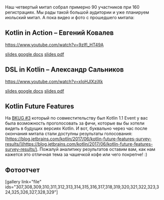 Наш четвертый митап собрал примерно 90 участников при 160 регистрациях. Мы рады такой большой аудитории и уже планируем июльский митап. А пока видео и фото с прошедшего митапа:

## Kotlin in Action – Евгений Ковалев

https://www.youtube.com/watch?v=9zIfl_HT49A

[slides google docs](https://docs.google.com/presentation/d/16UX7LY5hx0odMm2gvcm3LnjAWJbchTgysYsLMhXgkis/edit)
[slides pdf](https://bkug.by/wp-content/uploads/2017/06/Kotlin-in-action-BKUG.pdf)

## DSL in Kotlin – Александр Сальников

https://www.youtube.com/watch?v=xIoHJlXziXk

[slides google docs](https://docs.google.com/presentation/d/1X2QAGV_xjcEWgQkABcu-_IztR6OO48s-fJs37Hv2Cso/edit)
[slides pdf](https://bkug.by/wp-content/uploads/2017/06/DSL-BKUG.pdf)

## Kotlin Future Features

На  [BKUG #3](https://bkug.by/2017/03/25/otchet-o-bkug-3/) который по совместительству был Kotlin 1.1 Event у вас была возможность проголосовать за фичи, которые вы бы хотели видеть в будущих версиях Kotlin. И вот, буквально через час после окончания митапа стали доступны результаты голосования: [https://blog.jetbrains.com/kotlin/2017/06/kotlin-future-features-survey-results/](https://blog.jetbrains.com/kotlin/2017/06/kotlin-future-features-survey-results/). Пожалуй аналитику результатов оставим вам, как нам кажется это отличная тема за чашечкой кофе или чего покрепче! :) 

## Фотоотчет

[gallery link="file" ids="307,308,309,310,311,312,313,314,315,316,317,318,319,320,321,322,323,324,325,326,327,328,329"]
